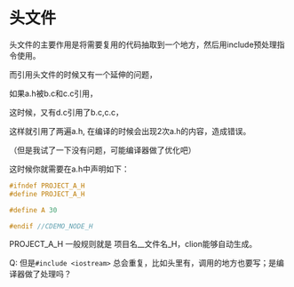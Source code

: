 # 头文件

头文件的主要作用是将需要复用的代码抽取到一个地方，然后用include预处理指令使用。



而引用头文件的时候又有一个延伸的问题， 

如果a.h被b.c和c.c引用， 

这时候，又有d.c引用了b.c,c.c，

这样就引用了两遍a.h, 在编译的时候会出现2次a.h的内容，造成错误。

（但是我试了一下没有问题，可能编译器做了优化吧） 

这时候你就需要在a.h中声明如下：

```c
#ifndef PROJECT_A_H
#define PROJECT_A_H

#define A 30

#endif //CDEMO_NODE_H
```

PROJECT_A\_H 一般规则就是 项目名\__文件名\_H，clion能够自动生成。

Q: 但是`#include <iostream>` 总会重复，比如头里有，调用的地方也要写；是编译器做了处理吗？